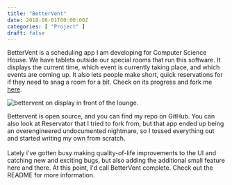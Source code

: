 ```yaml
---
title: "BetterVent"
date: 2018-08-01T00:00:00Z
categories: [ "Project" ]
draft: false
---
```


BetterVent is a scheduling app I am developing for Computer Science
House. We have tablets outside our special rooms that run this software.
It displays the current time, which event is currently taking place, and
which events are coming up. It also lets people make short, quick
reservations for if they need to snag a room for a bit. Check on its
progress and fork me
[here](https://www.github.com/willnilges/bettervent).

![bettervent on display in front of the
lounge.](/project-archive/bettervent-image.png)

Bettervent is open source, and you can find my repo on GitHub. You can
also look at Reservator that I tried to fork from, but that app ended up
being an overengineered undocumented nightmare, so I tossed everything
out and started writing my own from scratch.\
\
Lately i\'ve gotten busy making quality-of-life improvements to the UI
and catching new and exciting bugs, but also adding the additional small
feature here and there. At this point, I\'d call BetterVent complete.
Check out the README for more information.
